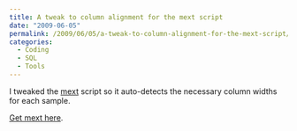 ```yaml
---
title: A tweak to column alignment for the mext script
date: "2009-06-05"
permalink: /2009/06/05/a-tweak-to-column-alignment-for-the-mext-script/
categories:
  - Coding
  - SQL
  - Tools
---
```

I tweaked the [mext][1] script so it auto-detects the necessary column widths for each sample.

[Get mext here][2].</p>

 [1]: http://www.xaprb.com/blog/2009/04/11/formatting-mysqladmin-extended-status-nicely/
 [2]: http://www.xaprb.com/mext
